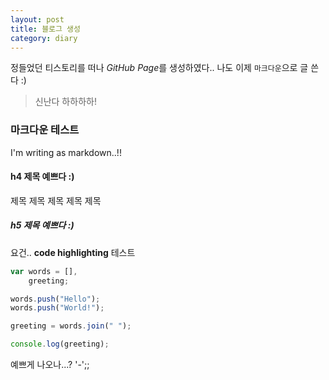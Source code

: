 ```yaml
---
layout: post
title: 블로그 생성
category: diary
---
```

정들었던 티스토리를 떠나 *GitHub Page*를 생성하였다..
나도 이제 `마크다운`으로 글 쓴다 :)
 > 신난다 하하하하!

<!-- more -->

### 마크다운 테스트
I'm writing as markdown..!!

#### h4 제목 예쁘다 :)
제목 제목
제목 제목 제목

##### h5 제목 예쁘다 :)
요건..
**code highlighting** 테스트


```javascript
var	words = [],
	greeting;

words.push("Hello");
words.push("World!");

greeting = words.join(" ");

console.log(greeting);
```

예쁘게 나오나...? '-';;